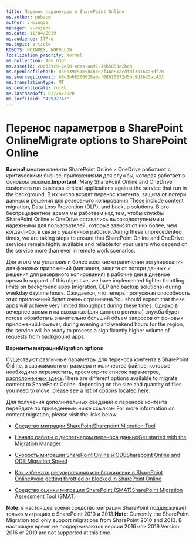 ```yaml
---
title: Перенос параметров в SharePoint Online
ms.author: pebaum
author: v-miegge
manager: v-cojank
ms.date: 11/04/2019
ms.audience: ITPro
ms.topic: article
ROBOTS: NOINDEX, NOFOLLOW
localization_priority: Normal
ms.collection: Adm_O365
ms.assetid: c8c339c9-2e50-4daa-aa91-3eb5053e2bc6
ms.openlocfilehash: 830b39c51658cbc02f4be81acdfdf3b164a8df70
ms.sourcegitcommit: b0d5b68366028abcf08610672d5bc9d3b25ac433
ms.translationtype: MT
ms.contentlocale: ru-RU
ms.lasthandoff: 03/24/2020
ms.locfileid: "42932743"
---
```

# <a name="migrate-options-to-sharepoint-online"></a><span data-ttu-id="9e210-102">Перенос параметров в SharePoint Online</span><span class="sxs-lookup"><span data-stu-id="9e210-102">Migrate options to SharePoint Online</span></span>

<span data-ttu-id="9e210-103">**Важно!** многие клиенты SharePoint Online и OneDrive работают с критическими бизнес-приложениями для службы, которая работает в фоновом режиме.</span><span class="sxs-lookup"><span data-stu-id="9e210-103">**Important**: Many SharePoint Online and OneDrive customers run business-critical applications against the service that run in the background.</span></span> <span data-ttu-id="9e210-104">В их число входят перенос контента, защита от потери данных и решения для резервного копирования.</span><span class="sxs-lookup"><span data-stu-id="9e210-104">These include content migration, Data Loss Prevention (DLP), and backup solutions.</span></span> <span data-ttu-id="9e210-105">В это беспрецедентное время мы работаем над тем, чтобы службы SharePoint Online и OneDrive оставались высокодоступными и надежными для пользователей, которые зависят от них более, чем когда-либо, в связи с удаленной работой.</span><span class="sxs-lookup"><span data-stu-id="9e210-105">During these unprecedented times, we are taking steps to ensure that SharePoint Online and OneDrive services remain highly available and reliable for your users who depend on the service more than ever in remote work scenarios.</span></span>

<span data-ttu-id="9e210-106">Для этого мы установили более жесткие ограничения регулирования для фоновых приложений (миграция, защита от потери данных и решения для резервного копирования) в рабочие дни в дневное время.</span><span class="sxs-lookup"><span data-stu-id="9e210-106">In support of this objective, we have implemented tighter throttling limits on background apps (migration, DLP and backup solutions) during weekday daytime hours.</span></span> <span data-ttu-id="9e210-107">Ожидается, что теперь пропускная способность этих приложений будет очень ограничена.</span><span class="sxs-lookup"><span data-stu-id="9e210-107">You should expect that these apps will achieve very limited throughput during these times.</span></span> <span data-ttu-id="9e210-108">Однако в вечернее время и на выходных (для данного региона) служба будет готова обработать значительно больший объем запросов от фоновых приложений.</span><span class="sxs-lookup"><span data-stu-id="9e210-108">However, during evening and weekend hours for the region, the service will be ready to process a significantly higher volume of requests from background apps.</span></span>

<span data-ttu-id="9e210-109">**Варианты миграции**</span><span class="sxs-lookup"><span data-stu-id="9e210-109">**Migration options**</span></span>

<span data-ttu-id="9e210-110">Существуют различные параметры для переноса контента в SharePoint Online, в зависимости от размера и количества файлов, которые необходимо переместить, просмотрите список параметров, [расположенных здесь](https://docs.microsoft.com/sharepointmigration/migrate-to-sharepoint-online).</span><span class="sxs-lookup"><span data-stu-id="9e210-110">There are different options available to migrate content to SharePoint Online, depending on the size and quantity of files you need to move, please see a list of options [located here](https://docs.microsoft.com/sharepointmigration/migrate-to-sharepoint-online).</span></span>

<span data-ttu-id="9e210-111">Для получения дополнительных сведений о переносе контента перейдите по приведенным ниже ссылкам.</span><span class="sxs-lookup"><span data-stu-id="9e210-111">For more information on content migration, please visit the links below.</span></span>

- [<span data-ttu-id="9e210-112">Средство миграции SharePoint</span><span class="sxs-lookup"><span data-stu-id="9e210-112">Sharepoint Migration Tool</span></span>](https://docs.microsoft.com/sharepointmigration/introducing-the-sharepoint-migration-tool)

- [<span data-ttu-id="9e210-113">Начало работы с диспетчером переноса данных</span><span class="sxs-lookup"><span data-stu-id="9e210-113">Get started with the Migration Manager</span></span>](https://docs.microsoft.com/sharepointmigration/mm-get-started)

- [<span data-ttu-id="9e210-114">Скорость миграции SharePoint Online и ODB</span><span class="sxs-lookup"><span data-stu-id="9e210-114">Sharepoint Online and ODB Migration Speed</span></span>](https://docs.microsoft.com/sharepointmigration/sharepoint-online-and-onedrive-migration-speed)

- [<span data-ttu-id="9e210-115">Как избежать регулирования или блокировки в SharePoint Online</span><span class="sxs-lookup"><span data-stu-id="9e210-115">Avoid getting throttled or blocked in SharePoint Online</span></span>](https://docs.microsoft.com/sharepoint/dev/general-development/how-to-avoid-getting-throttled-or-blocked-in-sharepoint-online)

- [<span data-ttu-id="9e210-116">Средство оценки миграции SharePoint (SMAT)</span><span class="sxs-lookup"><span data-stu-id="9e210-116">SharePoint Migration Assessment Tool (SMAT)</span></span>](https://www.microsoft.com/download/details.aspx?id=53598&amp;751be11f-ede8-5a0c-058c-2ee190a24fa6=True)

<span data-ttu-id="9e210-117">**Note**: в настоящее время средство миграции SharePoint поддерживает только миграцию с SharePoint 2010 и 2013.</span><span class="sxs-lookup"><span data-stu-id="9e210-117">**Note**: Currently the SharePoint Migration tool only support migrations from SharePoint 2010  and 2013.</span></span> <span data-ttu-id="9e210-118">В настоящее время не поддерживаются версии 2016 или 2019.</span><span class="sxs-lookup"><span data-stu-id="9e210-118">Version 2016 or 2019 are not supported at this time.</span></span>

